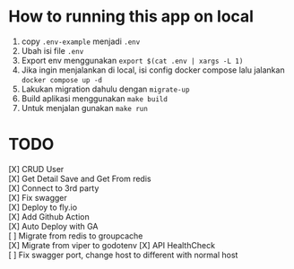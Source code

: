 # How to running this app on local
1. copy `.env-example` menjadi `.env`
2. Ubah isi file `.env`   
3. Export env menggunakan `export $(cat .env | xargs -L 1)`  
4. Jika ingin menjalankan di local, isi config docker compose lalu jalankan `docker compose up -d`
5. Lakukan migration dahulu dengan `migrate-up`
6. Build aplikasi menggunakan `make build`
7. Untuk menjalan gunakan `make run`

# TODO
[X] CRUD User   
[X] Get Detail Save and Get From redis   
[X] Connect to 3rd party   
[X] Fix swagger   
[X] Deploy to fly.io   
[X] Add Github Action   
[X] Auto Deploy with GA   
[ ] Migrate from redis to groupcache   
[X] Migrate from viper to godotenv
[X] API HealthCheck   
[ ] Fix swagger port, change host to different with normal host